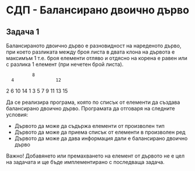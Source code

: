 # СДП - Балансирано двоично дърво

## Задача 1
Балансираното двоично дърво е разновидност на нареденото дърво, при което разликата между броя листа в двата клона на дървота е максимъм 1 т.е. броя елементи отляво и отдясно на корена е равен или с разлика 1 елемент (при нечетен брой листа).

              8
      4                12
  2       6       10        14
1   3   5   7   9   11   13   15

Да се реализира програма, която по списък от елементи да създава балансирано двоично дърво. Програмата 
да отговаря на следните условия:
- Дървото да може да съдържа елементи от произволен тип
- Дървото да може да приема списък от елементи в произволен ред
- Дървото да може да дава информация дали е балансирано двоично дърво

Важно! Добавянето или премахването на елемент от дървото не е цел на задачата и ще бъде имплементирано с
последваща задача.